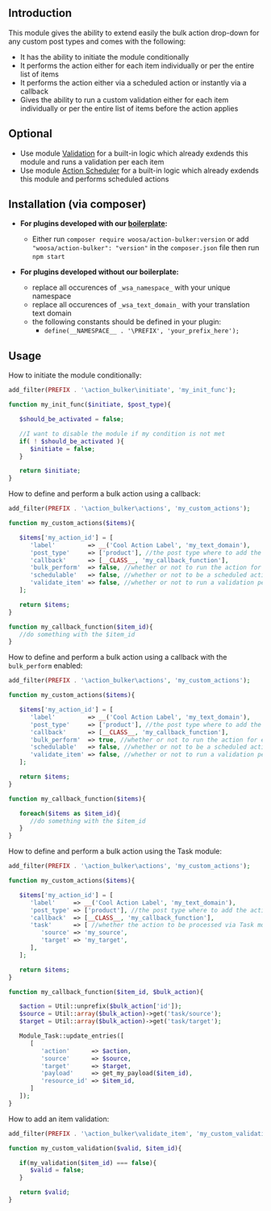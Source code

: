 ## Introduction

This module gives the ability to extend easily the bulk action drop-down for any custom post types and comes with the following:

* It has the ability to initiate the module conditionally
* It performs the action either for each item individually or per the entire list of items
* It performs the action either via a scheduled action or instantly via a callback
* Gives the ability to run a custom validation either for each item individually or per the entire list of items before the action applies

## Optional

* Use module [Validation](https://gitlab.com/woosa/wp-plugin-modules/validation) for a built-in logic which already exdends this module and runs a validation per each item
* Use module [Action Scheduler](https://gitlab.com/woosa/wp-plugin-modules/action-scheduler) for a built-in logic which already exdends this module and performs scheduled actions

## Installation (via composer)

* **For plugins developed with our [boilerplate](https://gitlab.com/woosa/dev-tools/wp-plugin-starter):**

  * Either run `composer require woosa/action-bulker:version` or add `"woosa/action-bulker": "version"` in the `composer.json` file then run `npm start`

* **For plugins developed without our boilerplate:**

  * replace all occurences of `_wsa_namespace_` with your unique namespace
  * replace all occurences of `_wsa_text_domain_` with your translation text domain
  * the following constants should be defined in your plugin:
    * `define(__NAMESPACE__ . '\PREFIX', 'your_prefix_here');`

## Usage

How to initiate the module conditionally:

```php
add_filter(PREFIX . '\action_bulker\initiate', 'my_init_func');

function my_init_func($initiate, $post_type){

   $should_be_activated = false;

   //I want to disable the module if my condition is not met
   if( ! $should_be_activated ){
      $initiate = false;
   }

   return $initiate;
}
```

How to define and perform a bulk action using a callback:

```php
add_filter(PREFIX . '\action_bulker\actions', 'my_custom_actions');

function my_custom_actions($items){

   $items['my_action_id'] = [
      'label'         => __('Cool Action Label', 'my_text_domain'),
      'post_type'     => ['product'], //the post type where to add the action
      'callback'      => [__CLASS__, 'my_callback_function'],
      'bulk_perform'  => false, //whether or not to run the action for each item indivitually or per entire list of items
      'schedulable'   => false, //whether or not to be a scheduled action
      'validate_item' => false, //whether or not to run a validation per item
   ];

   return $items;
}

function my_callback_function($item_id){
   //do something with the $item_id
}
```

How to define and perform a bulk action using a callback with the `bulk_perform` enabled:

```php
add_filter(PREFIX . '\action_bulker\actions', 'my_custom_actions');

function my_custom_actions($items){

   $items['my_action_id'] = [
      'label'         => __('Cool Action Label', 'my_text_domain'),
      'post_type'     => ['product'], //the post type where to add the action
      'callback'      => [__CLASS__, 'my_callback_function'],
      'bulk_perform'  => true, //whether or not to run the action for each item indivitually or per entire list of items
      'schedulable'   => false, //whether or not to be a scheduled action
      'validate_item' => false, //whether or not to run a validation per item
   ];

   return $items;
}

function my_callback_function($items){

   foreach($items as $item_id){
      //do something with the $item_id
   }
}
```

How to define and perform a bulk action using the Task module:

```php
add_filter(PREFIX . '\action_bulker\actions', 'my_custom_actions');

function my_custom_actions($items){

   $items['my_action_id'] = [
      'label'     => __('Cool Action Label', 'my_text_domain'),
      'post_type' => ['product'], //the post type where to add the action
      'callback'  => [__CLASS__, 'my_callback_function'],
      'task'      => [ //whether the action to be processed via Task module
         'source' => 'my_source',
         'target' => 'my_target',
      ],
   ];

   return $items;
}

function my_callback_function($item_id, $bulk_action){

   $action = Util::unprefix($bulk_action['id']);
   $source = Util::array($bulk_action)->get('task/source');
   $target = Util::array($bulk_action)->get('task/target');

   Module_Task::update_entries([
      [
         'action'      => $action,
         'source'      => $source,
         'target'      => $target,
         'payload'     => get_my_payload($item_id),
         'resource_id' => $item_id,
      ]
   ]);
}
```

How to add an item validation:

```php
add_filter(PREFIX . '\action_bulker\validate_item', 'my_custom_validation');

function my_custom_validation($valid, $item_id){

   if(my_validation($item_id) === false){
      $valid = false;
   }

   return $valid;
}
```